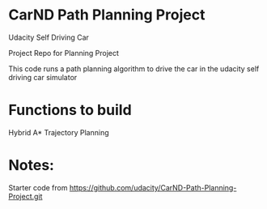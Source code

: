 # CarND Path Planning Project

Udacity Self Driving Car

Project Repo for Planning Project

This code runs a path planning algorithm to drive the car in the udacity self driving car simulator

# Functions to build

Hybrid A* 
Trajectory Planning


# Notes:

Starter code from https://github.com/udacity/CarND-Path-Planning-Project.git